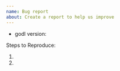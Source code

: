 ```yaml
---
name: Bug report
about: Create a report to help us improve
---
```

<!-- ⚠️⚠️ Do Not Delete This! bug_report_template ⚠️⚠️ -->
<!-- 🔎 Search existing issues to avoid creating duplicates. -->
- godl version:

Steps to Reproduce:

1.
2.
